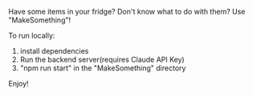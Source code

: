 Have some items in your fridge?
Don't know what to do with them?
Use "MakeSomething"!

To run locally:
1. install dependencies
2. Run the backend server(requires Claude API Key)
3. "npm run start" in the "MakeSomething" directory

Enjoy!